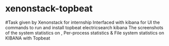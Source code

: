 # xenonstack-topbeat
#Task given by Xenonstack for internship
Interfaced with kibana for UI
the commands to run and install topbeat electricsearch kibana
The screenshots of the system statistics on  , Per-process statistics & File system statistics on KIBANA with Topbeat
